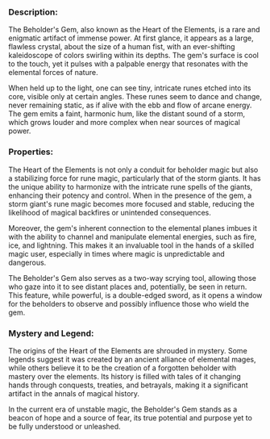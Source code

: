 ### Description:

The Beholder's Gem, also known as the Heart of the Elements, is a rare and enigmatic artifact of immense power. At first glance, it appears as a large, flawless crystal, about the size of a human fist, with an ever-shifting kaleidoscope of colors swirling within its depths. The gem's surface is cool to the touch, yet it pulses with a palpable energy that resonates with the elemental forces of nature.

When held up to the light, one can see tiny, intricate runes etched into its core, visible only at certain angles. These runes seem to dance and change, never remaining static, as if alive with the ebb and flow of arcane energy. The gem emits a faint, harmonic hum, like the distant sound of a storm, which grows louder and more complex when near sources of magical power.

### Properties:

The Heart of the Elements is not only a conduit for beholder magic but also a stabilizing force for rune magic, particularly that of the storm giants. It has the unique ability to harmonize with the intricate rune spells of the giants, enhancing their potency and control. When in the presence of the gem, a storm giant's rune magic becomes more focused and stable, reducing the likelihood of magical backfires or unintended consequences.

Moreover, the gem's inherent connection to the elemental planes imbues it with the ability to channel and manipulate elemental energies, such as fire, ice, and lightning. This makes it an invaluable tool in the hands of a skilled magic user, especially in times where magic is unpredictable and dangerous.

The Beholder's Gem also serves as a two-way scrying tool, allowing those who gaze into it to see distant places and, potentially, be seen in return. This feature, while powerful, is a double-edged sword, as it opens a window for the beholders to observe and possibly influence those who wield the gem.

### Mystery and Legend:

The origins of the Heart of the Elements are shrouded in mystery. Some legends suggest it was created by an ancient alliance of elemental mages, while others believe it to be the creation of a forgotten beholder with mastery over the elements. Its history is filled with tales of it changing hands through conquests, treaties, and betrayals, making it a significant artifact in the annals of magical history.

In the current era of unstable magic, the Beholder's Gem stands as a beacon of hope and a source of fear, its true potential and purpose yet to be fully understood or unleashed.